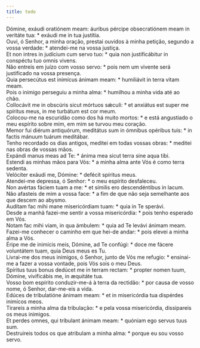 ```yaml
---
title: todo
---
```

<div class="dropcap text-justify">Dómine, exáudi oratiónem meam: áuribus pércipe obsecratiónem meam in veritáte tua: * exáudi me in tua justítia.</div>
<div class="dropcap text-justify">Ouvi, ó Senhor, a minha oração, prestai ouvidos à minha petição, segundo a vossa verdade: * atendei-me na vossa justiça.</div>
<div class="text-justify">Et non intres in judícium cum servo tuo: * quia non justificábitur in conspéctu tuo omnis vivens.</div>
<div class="text-justify">Não entreis em juízo com vosso servo: * pois nem um vivente será justificado na vossa presença.</div>
<div class="text-justify">Quia persecútus est inimícus ánimam meam: * humiliávit in terra vitam meam.</div>
<div class="text-justify">Pois o inimigo perseguiu a minha alma: * humilhou a minha vida até ao chão.</div>
<div class="text-justify">Collocávit me in obscúris sicut mórtuos sǽculi: * et anxiátus est super me spíritus meus, in me turbátum est cor meum.</div>
<div class="text-justify">Colocou-me na escuridão como dos há muito mortos: * e está angustiado o meu espírito sobre mim, em mim se turvou meu coração.</div>
<div class="text-justify">Memor fui diérum antiquórum, meditátus sum in ómnibus opéribus tuis: * in factis mánuum tuárum meditábar.</div>
<div class="text-justify">Tenho recordado os dias antigos, meditei em todas vossas obras: * meditei nas obras de vossas mãos.</div>
<div class="text-justify">Expándi manus meas ad Te: * ánima mea sicut terra sine aqua tibi.</div>
<div class="text-justify">Estendi as minhas mãos para Vós: * a minha alma ante Vós é como terra sedenta.</div>
<div class="text-justify">Velóciter exáudi me, Dómine: * defécit spíritus meus.</div>
<div class="text-justify">Atendei-me depressa, ó Senhor: * o meu espírito desfaleceu.</div>
<div class="text-justify">Non avértas fáciem tuam a me: * et símilis ero descendéntibus in lacum.</div>
<div class="text-justify">Não afasteis de mim a vossa face: * a fim de que não seja semelhante aos que descem ao abysmo.</div>
<div class="text-justify">Audítam fac mihi mane misericórdiam tuam: * quia in Te sperávi.</div>
<div class="text-justify">Desde a manhã fazei-me sentir a vossa misericórdia: * pois tenho esperado em Vós.</div>
<div class="text-justify">Notam fac mihi viam, in qua ámbulem: * quia ad Te levávi ánimam meam.</div>
<div class="text-justify">Fazei-me conhecer o caminho em que hei-de andar: * pois elevei a minha alma a Vós.</div>
<div class="text-justify">Éripe me de inimícis meis, Dómine, ad Te confúgi: * doce me fácere voluntátem tuam, quia Deus meus es Tu.</div>
<div class="text-justify">Livrai-me dos meus inimigos, ó Senhor, junto de Vós me refugio: * ensinai-me a fazer a vossa vontade, pois Vós sois o meu Deus.</div>
<div class="text-justify">Spíritus tuus bonus dedúcet me in terram rectam: * propter nomen tuum, Dómine, vivificábis me, in æquitáte tua.</div>
<div class="text-justify">Vosso bom espírito conduzir-me-á à terra da rectidão: * por causa de vosso nome, ó Senhor, dar-me-eis a vida.</div>
<div class="text-justify">Edúces de tribulatióne ánimam meam: * et in misericórdia tua dispérdes inimícos meos.</div>
<div class="text-justify">Tirareis a minha alma da tribulação: * e pela vossa misericórdia, dissipareis os meus inimigos.</div>
<div class="text-justify">Et perdes omnes, qui tríbulant ánimam meam: * quóniam ego servus tuus sum.</div>
<div class="text-justify">Destruireis todos os que atribulam a minha alma: * porque eu sou vosso servo.</div>
